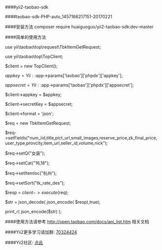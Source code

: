 ####yii2-taobao-sdk

####taobao-sdk-PHP-auto_1457166217151-20170221

####安装方法  composer require huaiguoguo/yii2-taobao-sdk:dev-master

####简单的使用方法

use yii\taobao\top\request\TbkItemGetRequest;

use yii\taobao\top\TopClient;

$client            = new TopClient();

$appkey    = Yii::$app->params['taobao']['phpdx']['appkey'];

$appsecret = Yii::$app->params['taobao']['phpdx']['appsecret'];

$client->appkey    = $appkey;

$client->secretKey = $appsecret;

$client->format    = 'json';

$req = new TbkItemGetRequest;

$req->setFields("num_iid,title,pict_url,small_images,reserve_price,zk_final_price,user_type,provcity,item_url,seller_id,volume,nick");

$req->setQ("女装");

$req->setCat("16,18");

$req->setItemloc("杭州");

$req->setSort("tk_rate_des");

$resp = $client->execute($req);

$str =  json_decode( json_encode( $resp),true);

print_r(  json_encode($str) );

####使用方法请参考 http://open.taobao.com/docs/api_list.htm  相关文档

####Yii2更多学习请加群: [70324424](https://jq.qq.com/?_wv=1027&k=45gpuJu)

####Yii2社区: [点此](http://www.phpdx.cn)
